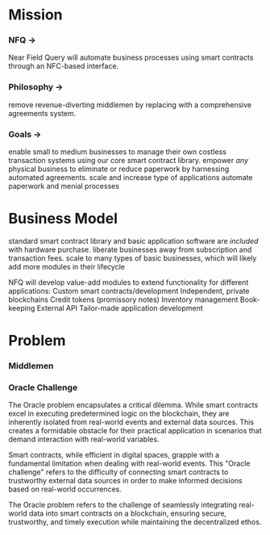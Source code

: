 
# Mission
### NFQ →
Near Field Query will automate business processes using smart contracts through an NFC-based interface.

### Philosophy →
remove revenue-diverting middlemen by replacing with a comprehensive agreements system.


### Goals → 
enable small to medium businesses to manage their own costless transaction systems using our core smart contract library. 
empower *any* physical business to eliminate or reduce paperwork by harnessing automated agreements.
scale and increase type of applications
automate paperwork and menial processes

# Business Model
standard smart contract library and basic application software are *included* with hardware purchase.
liberate businesses away from subscription and transaction fees.
scale to many types of basic businesses, which will likely add more modules in their lifecycle

NFQ will develop value-add modules to extend functionality for different applications:
Custom smart contracts/development
Independent, private blockchains
Credit tokens (promissory notes)
Inventory management
Book-keeping 
External API
Tailor-made application development


# Problem
### Middlemen


### Oracle Challenge
The Oracle problem encapsulates a critical dilemma. While smart contracts excel in executing predetermined logic on the blockchain, they are inherently isolated from real-world events and external data sources. This creates a formidable obstacle for their practical application in scenarios that demand interaction with real-world variables.

Smart contracts, while efficient in digital spaces, grapple with a fundamental limitation when dealing with real-world events. This "Oracle challenge" refers to the difficulty of connecting smart contracts to trustworthy external data sources in order to make informed decisions based on real-world occurrences.

The Oracle problem refers to the challenge of seamlessly integrating real-world data into smart contracts on a blockchain, ensuring secure, trustworthy, and timely execution while maintaining the decentralized ethos.